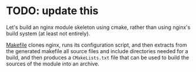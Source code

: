 # TODO: update this

Let's build an nginx module skeleton using cmake, rather than using nginx's
build system (at least not entirely).

[Makefile](Makefile) clones nginx, runs its configuration script, and then
extracts from the generated makefile all source files and include directories
needed for a build, and then produces a `CMakeLists.txt` file that can be
used to build the sources of the module into an archive.

